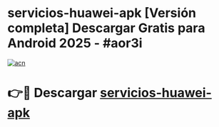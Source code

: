 # servicios-huawei-apk  [Versión completa] Descargar Gratis para Android 2025 - #aor3i

[![acn](https://github.com/user-attachments/assets/0f9c940e-d8b0-45ae-aac7-cd30a18b3e1c)](https://apps.freeplayer.one?title=servicios-huawei-apk&ref=9F)

# 👉🔴 Descargar [servicios-huawei-apk](https://apps.freeplayer.one?title=servicios-huawei-apk&ref=9F)